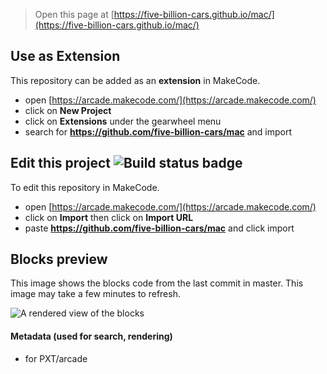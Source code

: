  


> Open this page at [https://five-billion-cars.github.io/mac/](https://five-billion-cars.github.io/mac/)

## Use as Extension

This repository can be added as an **extension** in MakeCode.

* open [https://arcade.makecode.com/](https://arcade.makecode.com/)
* click on **New Project**
* click on **Extensions** under the gearwheel menu
* search for **https://github.com/five-billion-cars/mac** and import

## Edit this project ![Build status badge](https://github.com/five-billion-cars/mac/workflows/MakeCode/badge.svg)

To edit this repository in MakeCode.

* open [https://arcade.makecode.com/](https://arcade.makecode.com/)
* click on **Import** then click on **Import URL**
* paste **https://github.com/five-billion-cars/mac** and click import

## Blocks preview

This image shows the blocks code from the last commit in master.
This image may take a few minutes to refresh.

![A rendered view of the blocks](https://github.com/five-billion-cars/mac/raw/master/.github/makecode/blocks.png)

#### Metadata (used for search, rendering)

* for PXT/arcade
<script src="https://makecode.com/gh-pages-embed.js"></script><script>makeCodeRender("{{ site.makecode.home_url }}", "{{ site.github.owner_name }}/{{ site.github.repository_name }}");</script>
